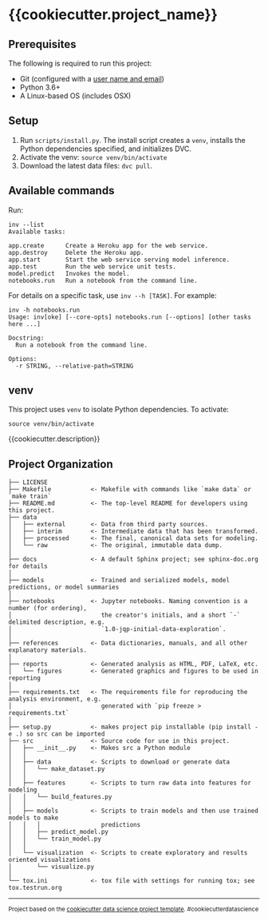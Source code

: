 # {{cookiecutter.project_name}}

## Prerequisites

The following is required to run this project:

* Git (configured with a [user name and email](https://git-scm.com/book/en/v2/Getting-Started-First-Time-Git-Setup))
* Python 3.6+
* A Linux-based OS (includes OSX)

## Setup

1. Run `scripts/install.py`. The install script creates a `venv`, installs the Python dependencies specified, and initializes DVC.
2. Activate the venv: `source venv/bin/activate`
3. Download the latest data files: `dvc pull`.

## Available commands

Run:

```
inv --list
Available tasks:

app.create      Create a Heroku app for the web service.
app.destroy     Delete the Heroku app.
app.start       Start the web service serving model inference.
app.test        Run the web service unit tests.
model.predict   Invokes the model.
notebooks.run   Run a notebook from the command line.
```

For details on a specific task, use `inv --h [TASK]`. For example:

```
inv -h notebooks.run
Usage: inv[oke] [--core-opts] notebooks.run [--options] [other tasks here ...]

Docstring:
  Run a notebook from the command line.

Options:
  -r STRING, --relative-path=STRING
```

## venv

This project uses `venv` to isolate Python dependencies. To activate:

    source venv/bin/activate



{{cookiecutter.description}}

Project Organization
------------

    ├── LICENSE
    ├── Makefile           <- Makefile with commands like `make data` or `make train`
    ├── README.md          <- The top-level README for developers using this project.
    ├── data
    │   ├── external       <- Data from third party sources.
    │   ├── interim        <- Intermediate data that has been transformed.
    │   ├── processed      <- The final, canonical data sets for modeling.
    │   └── raw            <- The original, immutable data dump.
    │
    ├── docs               <- A default Sphinx project; see sphinx-doc.org for details
    │
    ├── models             <- Trained and serialized models, model predictions, or model summaries
    │
    ├── notebooks          <- Jupyter notebooks. Naming convention is a number (for ordering),
    │                         the creator's initials, and a short `-` delimited description, e.g.
    │                         `1.0-jqp-initial-data-exploration`.
    │
    ├── references         <- Data dictionaries, manuals, and all other explanatory materials.
    │
    ├── reports            <- Generated analysis as HTML, PDF, LaTeX, etc.
    │   └── figures        <- Generated graphics and figures to be used in reporting
    │
    ├── requirements.txt   <- The requirements file for reproducing the analysis environment, e.g.
    │                         generated with `pip freeze > requirements.txt`
    │
    ├── setup.py           <- makes project pip installable (pip install -e .) so src can be imported
    ├── src                <- Source code for use in this project.
    │   ├── __init__.py    <- Makes src a Python module
    │   │
    │   ├── data           <- Scripts to download or generate data
    │   │   └── make_dataset.py
    │   │
    │   ├── features       <- Scripts to turn raw data into features for modeling
    │   │   └── build_features.py
    │   │
    │   ├── models         <- Scripts to train models and then use trained models to make
    │   │   │                 predictions
    │   │   ├── predict_model.py
    │   │   └── train_model.py
    │   │
    │   └── visualization  <- Scripts to create exploratory and results oriented visualizations
    │       └── visualize.py
    │
    └── tox.ini            <- tox file with settings for running tox; see tox.testrun.org


--------

<p><small>Project based on the <a target="_blank" href="https://drivendata.github.io/cookiecutter-data-science/">cookiecutter data science project template</a>. #cookiecutterdatascience</small></p>
